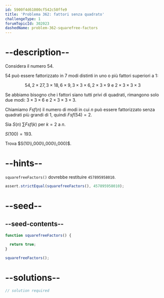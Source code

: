 ```yaml
---
id: 5900f4d61000cf542c50ffe9
title: 'Problema 362: fattori senza quadrato'
challengeType: 1
forumTopicId: 302023
dashedName: problem-362-squarefree-factors
---
```


# --description--

Considera il numero 54.

54 può essere fattorizzato in 7 modi distinti in uno o più fattori superiori a 1:

$$54, 2 × 27, 3 × 18, 6 × 9, 3 × 3 × 6, 2 × 3 × 9 \text{ e } 2 × 3 × 3 × 3$$

Se abbiamo bisogno che i fattori siano tutti privi di quadrati, rimangono solo due modi: $3 × 3 × 6$ e $2 × 3 × 3 × 3$.

Chiamiamo $Fsf(n)$ il numero di modi in cui $n$ può essere fattorizzato senza quadrati più grandi di 1, quindi $Fsf(54) = 2$.

Sia $S(n)$ $\sum Fsf(k)$ per $k = 2$ a $n$.

$S(100) = 193$.

Trova $S(10\\,000\\,000\\,000)$.

# --hints--

`squarefreeFactors()` dovrebbe restituire `457895958010`.

```js
assert.strictEqual(squarefreeFactors(), 457895958010);
```

# --seed--

## --seed-contents--

```js
function squarefreeFactors() {

  return true;
}

squarefreeFactors();
```

# --solutions--

```js
// solution required
```
